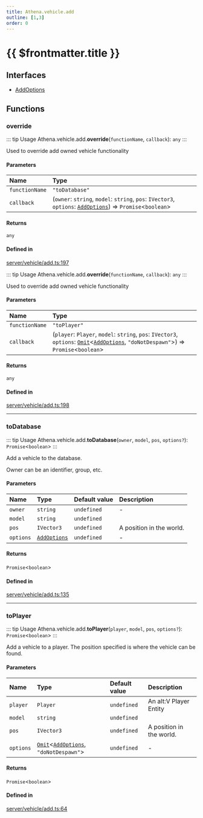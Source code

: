 ```yaml
---
title: Athena.vehicle.add
outline: [1,3]
order: 0
---
```


# {{ $frontmatter.title }}


## Interfaces

- [AddOptions](../interfaces/server_vehicle_add_AddOptions.md)

## Functions

### override

::: tip Usage
Athena.vehicle.add.**override**(`functionName`, `callback`): `any`
:::

Used to override add owned vehicle functionality

#### Parameters

| Name | Type |
| :------ | :------ |
| `functionName` | ``"toDatabase"`` |
| `callback` | (`owner`: `string`, `model`: `string`, `pos`: `IVector3`, `options`: [`AddOptions`](../interfaces/server_vehicle_add_AddOptions.md)) => `Promise`<`boolean`\> |

#### Returns

`any`

#### Defined in

[server/vehicle/add.ts:197](https://github.com/Stuyk/altv-athena/blob/7cb341a/src/core/server/vehicle/add.ts#L197)

::: tip Usage
Athena.vehicle.add.**override**(`functionName`, `callback`): `any`
:::

Used to override add owned vehicle functionality

#### Parameters

| Name | Type |
| :------ | :------ |
| `functionName` | ``"toPlayer"`` |
| `callback` | (`player`: `Player`, `model`: `string`, `pos`: `IVector3`, `options`: [`Omit`](server_player_inventory_Internal.md#Omit)<[`AddOptions`](../interfaces/server_vehicle_add_AddOptions.md), ``"doNotDespawn"``\>) => `Promise`<`boolean`\> |

#### Returns

`any`

#### Defined in

[server/vehicle/add.ts:198](https://github.com/Stuyk/altv-athena/blob/7cb341a/src/core/server/vehicle/add.ts#L198)

___

### toDatabase

::: tip Usage
Athena.vehicle.add.**toDatabase**(`owner`, `model`, `pos`, `options?`): `Promise`<`boolean`\>
:::

Add a vehicle to the database.

Owner can be an identifier, group, etc.

#### Parameters

| Name | Type | Default value | Description |
| :------ | :------ | :------ | :------ |
| `owner` | `string` | `undefined` | - |
| `model` | `string` | `undefined` |  |
| `pos` | `IVector3` | `undefined` | A position in the world. |
| `options` | [`AddOptions`](../interfaces/server_vehicle_add_AddOptions.md) | `undefined` | - |

#### Returns

`Promise`<`boolean`\>

#### Defined in

[server/vehicle/add.ts:135](https://github.com/Stuyk/altv-athena/blob/7cb341a/src/core/server/vehicle/add.ts#L135)

___

### toPlayer

::: tip Usage
Athena.vehicle.add.**toPlayer**(`player`, `model`, `pos`, `options?`): `Promise`<`boolean`\>
:::

Add a vehicle to a player.
The position specified is where the vehicle can be found.

#### Parameters

| Name | Type | Default value | Description |
| :------ | :------ | :------ | :------ |
| `player` | `Player` | `undefined` | An alt:V Player Entity |
| `model` | `string` | `undefined` |  |
| `pos` | `IVector3` | `undefined` | A position in the world. |
| `options` | [`Omit`](server_player_inventory_Internal.md#Omit)<[`AddOptions`](../interfaces/server_vehicle_add_AddOptions.md), ``"doNotDespawn"``\> | `undefined` | - |

#### Returns

`Promise`<`boolean`\>

#### Defined in

[server/vehicle/add.ts:64](https://github.com/Stuyk/altv-athena/blob/7cb341a/src/core/server/vehicle/add.ts#L64)
